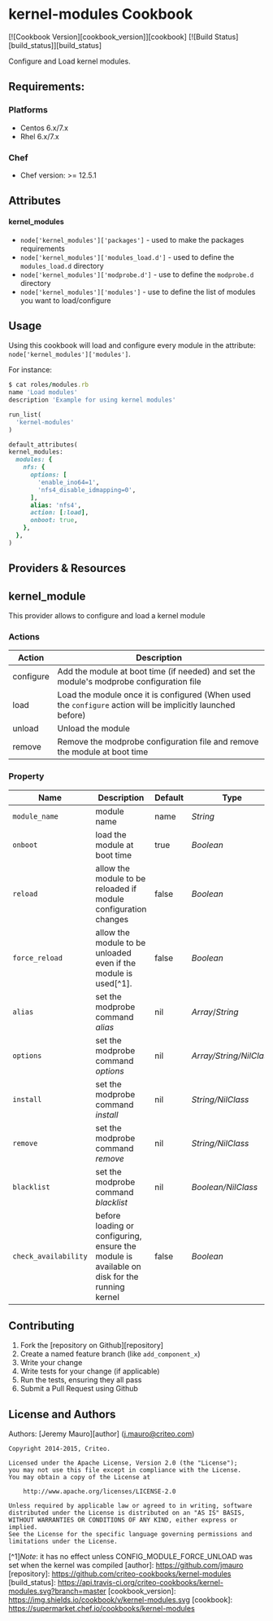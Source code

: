 kernel-modules Cookbook
=======================

[![Cookbook Version][cookbook_version]][cookbook]
[![Build Status][build_status]][build_status]

Configure and Load kernel modules.

Requirements:
-------------
### Platforms
* Centos 6.x/7.x
* Rhel 6.x/7.x

### Chef
* Chef version: >= 12.5.1

Attributes
----------
#### kernel_modules
* `node['kernel_modules']['packages']` - used to make the packages requirements
* `node['kernel_modules']['modules_load.d']` - used to define the `modules_load.d` directory
* `node['kernel_modules']['modprobe.d']` - use to define the `modprobe.d` directory
* `node['kernel_modules']['modules']` - use to define the list of modules you want to load/configure

Usage
-----
Using this cookbook will load and configure every module in the attribute: `node['kernel_modules']['modules']`.

For instance:
``` ruby
$ cat roles/modules.rb
name 'Load modules'
description 'Example for using kernel modules'

run_list(
  'kernel-modules'
)

default_attributes(
kernel_modules:
  modules: {
    nfs: {
      options: [
        'enable_ino64=1',
        'nfs4_disable_idmapping=0',
      ],
      alias: 'nfs4',
      action: [:load],
      onboot: true,
    },
  },
)
```
Providers & Resources
---------------------
## kernel_module
This provider allows to configure and load a kernel module

### Actions
Action   | Description
---------|---------------------------
configure | Add the module at boot time (if needed) and set the module's modprobe configuration file
load | Load the module once it is configured (When used the `configure` action will be implicitly launched before)
unload| Unload the module
remove| Remove the modprobe configuration file and remove the module at boot time

### Property
Name | Description | Default| Type
-----|-------------|--------|-----
`module_name`| module name| name |_String_
`onboot`| load the module at boot time| true| _Boolean_
`reload`| allow the module to be reloaded if module configuration changes| false| _Boolean_
`force_reload`| allow the module to be unloaded even if the module is used[^1]. | false | _Boolean_
`alias`| set the modprobe command _alias_| nil| _Array_/_String_
`options`| set the modprobe command _options_| nil| _Array/String/NilClass_
`install`| set the modprobe command _install_| nil| _String/NilClass_
`remove`| set the modprobe command _remove_| nil| _String/NilClass_
`blacklist`| set the modprobe command _blacklist_| nil| _Boolean/NilClass_
`check_availability`| before loading or configuring, ensure the module is available on disk for the running kernel| false| _Boolean_

Contributing
------------
1. Fork the [repository on Github][repository]
2. Create a named feature branch (like `add_component_x`)
3. Write your change
4. Write tests for your change (if applicable)
5. Run the tests, ensuring they all pass
6. Submit a Pull Request using Github


License and Authors
-------------------
Authors: [Jeremy Mauro][author] (<j.mauro@criteo.com>)

```text
Copyright 2014-2015, Criteo.

Licensed under the Apache License, Version 2.0 (the "License");
you may not use this file except in compliance with the License.
You may obtain a copy of the License at

    http://www.apache.org/licenses/LICENSE-2.0

Unless required by applicable law or agreed to in writing, software
distributed under the License is distributed on an "AS IS" BASIS,
WITHOUT WARRANTIES OR CONDITIONS OF ANY KIND, either express or implied.
See the License for the specific language governing permissions and
limitations under the License.
```
[^1]*Note*: it has no effect unless CONFIG_MODULE_FORCE_UNLOAD was set when the kernel was compiled
[author]:                   https://github.com/jmauro
[repository]:               https://github.com/criteo-cookbooks/kernel-modules
[build_status]:             https://api.travis-ci.org/criteo-cookbooks/kernel-modules.svg?branch=master
[cookbook_version]:         https://img.shields.io/cookbook/v/kernel-modules.svg
[cookbook]:                 https://supermarket.chef.io/cookbooks/kernel-modules
